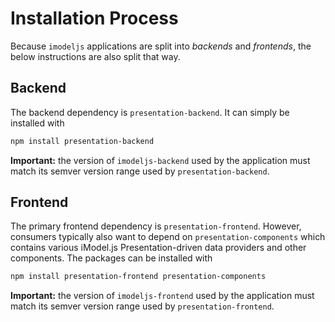 # Installation Process

Because `imodeljs` applications are split into *backends* and *frontends*,
the below instructions are also split that way.

## Backend

The backend dependency is `presentation-backend`. It can simply be installed with
```bash
npm install presentation-backend
```

**Important:** the version of `imodeljs-backend` used by the application must
match its semver version range used by `presentation-backend`.

## Frontend

The primary frontend dependency is `presentation-frontend`. However,
consumers typically also want to depend on `presentation-components` which
contains various iModel.js Presentation-driven data providers and other components.
The packages can be installed with
```bash
npm install presentation-frontend presentation-components
```

**Important:** the version of `imodeljs-frontend` used by the application must
match its semver version range used by `presentation-frontend`.
